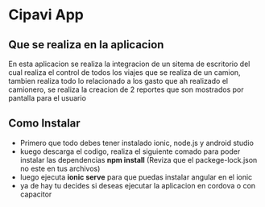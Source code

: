 # Cipavi App
## Que se realiza en la aplicacion
En esta aplicacion se realiza la integracion de un sitema de escritorio del cual realiza el control de todos los viajes que se realiza de un camion, tambien realiza todo lo relacionado a los gasto que ah realizado el camionero, se realiza la creacion de 2 reportes que son mostrados por pantalla para el usuario
## Como Instalar
* Primero que todo debes tener instalado ionic, node.js y android studio
* kuego descarga el codigo, realiza el siguiente comado para poder instalar las dependencias **npm install** (Reviza que el packege-lock.json no este en tus archivos)
* luego ejecuta **ionic serve** para que puedas instalar angular en el ionic
* ya de hay tu decides si deseas ejecutar la aplicacion en cordova o con capacitor